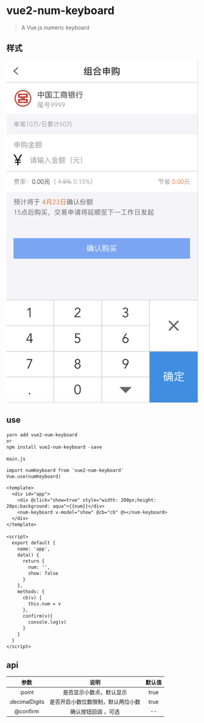 # vue2-num-keyboard

> A Vue.js numeric keyboard
## 样式
![样式](/keyboard.png)
## use
```
yarn add vue2-num-keyboard
or
npm install vue2-num-keyboard -save
```

```main.js```
```
import numKeyboard from 'vue2-num-keyboard'
Vue.use(numKeyboard)
```

```
<template>
  <div id="app">
    <div @click="show=true" style="width: 200px;height: 20px;background: aqua">{{num}}</div>
    <num-keyboard v-model="show" @cb="cb" @></num-keyboard>
  </div>
</template>

<script>
  export default {
    name: 'app',
    data() {
      return {
        num: '',
        show: false
      }
    },
    methods: {
      cb(v) {
        this.num = v
      },
      confirm(v){
        console.log(v)
      }
    }
  }
</script>
```
## api

|参数|说明|默认值|
|:-:|:-:|:-:|
| :point | 是否显示小数点，默认显示| true |
| :decimalDigits  | 是否开启小数位数限制，默认两位小数| true |
| @confirm | 确认按钮回调 ，可选| -- |
